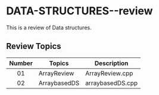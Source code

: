# DATA-STRUCTURES--review
This is a review of Data structures.

## Review Topics

| Number |   Topics        | Description         |
| :----: | -------------   | ------------------- |
|  01    |   ArrayReview   |  ArrayReview.cpp    |
|  02    |   ArraybasedDS  |  arraybasedDS.cpp   |
